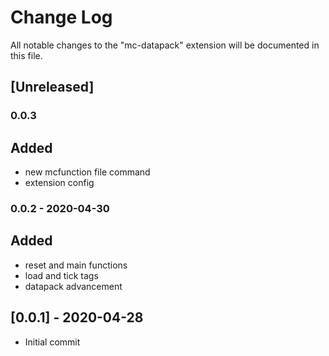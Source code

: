 # Change Log

All notable changes to the "mc-datapack" extension will be documented in this file.

## [Unreleased]

### 0.0.3

## Added

- new mcfunction file command
- extension config

### 0.0.2 - 2020-04-30

## Added

- reset and main functions
- load and tick tags
- datapack advancement

## [0.0.1] - 2020-04-28
- Initial commit